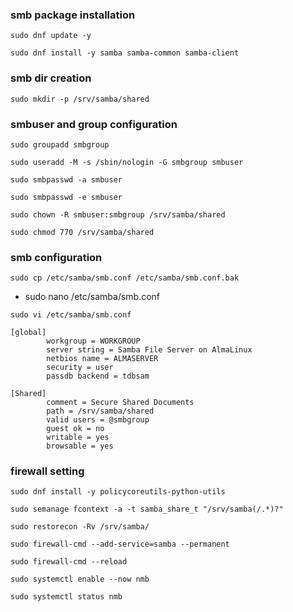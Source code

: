 ### smb package installation
```
sudo dnf update -y
```
```
sudo dnf install -y samba samba-common samba-client
```

### smb dir creation
```
sudo mkdir -p /srv/samba/shared
```

### smbuser and group configuration
```
sudo groupadd smbgroup
```
```
sudo useradd -M -s /sbin/nologin -G smbgroup smbuser
```
```
sudo smbpasswd -a smbuser
```
```
sudo smbpasswd -e smbuser
```
```
sudo chown -R smbuser:smbgroup /srv/samba/shared
```
```
sudo chmod 770 /srv/samba/shared
```


### smb configuration
```
sudo cp /etc/samba/smb.conf /etc/samba/smb.conf.bak
```
- sudo nano /etc/samba/smb.conf
```
sudo vi /etc/samba/smb.conf
```
```
[global]
        workgroup = WORKGROUP
        server string = Samba File Server on AlmaLinux
        netbios name = ALMASERVER
        security = user
        passdb backend = tdbsam
```
```
[Shared]
        comment = Secure Shared Documents
        path = /srv/samba/shared
        valid users = @smbgroup
        guest ok = no
        writable = yes
        browsable = yes
```
### firewall setting
```
sudo dnf install -y policycoreutils-python-utils
```
```
sudo semanage fcontext -a -t samba_share_t "/srv/samba(/.*)?"
```
```
sudo restorecon -Rv /srv/samba/
```
```
sudo firewall-cmd --add-service=samba --permanent
```
```
sudo firewall-cmd --reload
```
```
sudo systemctl enable --now nmb
```
```
sudo systemctl status nmb
```
